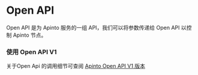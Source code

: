 # Open API
Open API 是为 Apinto 服务的一组 API，我们可以将参数传递给 Open API 以控制 Apinto 节点。

### 使用 Open API V1

关于Open Api 的调用细节可查阅 [Apinto Open API V1 版本](https://www.eolink.com/share/index?shareCode=wv7E2G)
